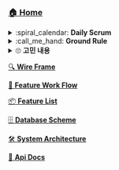 ### [:house: Home](https://github.com/codestates/exitGiftShop-client/wiki)
<details>
  <summary>:spiral_calendar: <b>Daily Scrum</b></summary>
  <ul>
    <li><a href="https://github.com/codestates/exitGiftShop-client/wiki/210315-Scrum">210315-Scrum</a></li>
    <li><a href="https://github.com/codestates/exitGiftShop-client/wiki/210316-Scrum">210316-Scrum</a></li>
    <li><a href="https://github.com/codestates/exitGiftShop-client/wiki/210317-Scrum">210317-Scrum</a></li>
    <li><a href="https://github.com/codestates/exitGiftShop-client/wiki/210318-Scrum">210318-Scrum</a></li>
    <li><a href="https://github.com/codestates/exitGiftShop-client/wiki/210319-Scrum">210319-Scrum</a></li>
    <li><a href="https://github.com/codestates/exitGiftShop-client/wiki/210322-Scrum">210322-Scrum</a></li>
    <li><a href="https://github.com/codestates/exitGiftShop-client/wiki/210323-Scrum">210323-Scrum</a></li>
    <li><a href="https://github.com/codestates/exitGiftShop-client/wiki/210324-Scrum">210324-Scrum</a></li>
    <li><a href="https://github.com/codestates/exitGiftShop-client/wiki/210325-Scrum">210325-Scrum</a></li>
  </ul>
</details>

<details>
  <summary> :call_me_hand: <b>Ground Rule</b> </summary>
  <ul>
    <li> <a href="https://github.com/codestates/exitGiftShop-client/wiki/Commit-Convention">
           :classical_building: <b> Commit Convention </b>
         </a>
    </li>
    <li> <a href="https://github.com/codestates/exitGiftShop-client/wiki/Github-Rule">
           ⛹️‍♀️<b> Github Rule </b>
         </a>
    </li>
        <li> <a href="https://github.com/codestates/exitGiftShop-client/wiki/Co-Work-Rule">
           🌝<b> Co-Work Rule </b>
         </a>
    </li>
  </ul>
</details>

<details>
  <summary>🙄 <b> 고민 내용 </b></summary>
  <ul>
    <li><a href="https://github.com/codestates/exitGiftShop-client/wiki/Schema-tools(Aquery-Tool-vs-Dbdiagram)">Schema-tools(Aquery-Tool-vs-Dbdiagram)</a></li>
    <li><a href="https://github.com/codestates/exitGiftShop-client/wiki/MariaDB-vs-MySQL">MariaDB-vs-MySQL</a></li>
    <li><a href="https://github.com/codestates/exitGiftShop-client/wiki/why-uuid">uuid를 사용해야하는 이유</a></li>
    <li><a href="https://github.com/codestates/exitGiftShop-client/wiki/Client-Directory">클라이언트 구조는 어떻게 짤까?</a></li>
    <li><a href="https://github.com/codestates/exitGiftShop-client/wiki/Server-Directory">서버 구조는 어떻게 짤까?</a></li>
    <li><a href="https://github.com/codestates/exitGiftShop-client/wiki/responsive-design">반응형 페이지?? 디자인??</a></li>
  </ul>
</details>


<!-- <details>
  <summary>:telescope: <b>회고</b></summary>
  <ul>
    <code>팀 회고입니다.</code>
    <li><a href="https://github.com/codestates/exitGiftShop-client/wiki">2주 스프린트 회고</a></li>
  </ul>
</details> -->

[:mag: <b>Wire Frame</b>](https://github.com/codestates/exitGiftShop-client/wiki/Wire-Frame)

[🌈 <b>Feature Work Flow</b>](https://github.com/codestates/exitGiftShop-client/wiki/Work-Flow)

[:package: <b>Feature List</b>](https://github.com/codestates/exitGiftShop-client/wiki/Feature-List)

[🗄 <b>Database Scheme</b>](https://github.com/codestates/exitGiftShop-client/wiki/Database-Scheme)

[:hammer_and_wrench: <b>System Architecture</b>](https://github.com/codestates/exitGiftShop-client/wiki/System-Architecture)

[📘 <b>Api Docs</b>](https://back.exitgift.shop:4000/docs/)